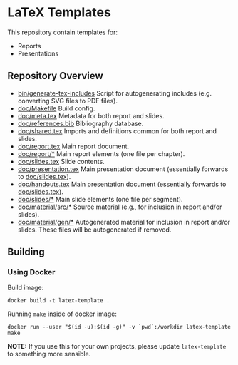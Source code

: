 # LaTeX Templates

This repository contain templates for:
- Reports
- Presentations

## Repository Overview

- [bin/generate-tex-includes](bin/generate-tex-includes) Script for autogenerating includes (e.g. converting SVG files to PDF files).
- [doc/Makefile](doc/Makefile) Build config.
- [doc/meta.tex](doc/meta.tex) Metadata for both report and slides.
- [doc/references.bib](doc/references.bib) Bibliography database.
- [doc/shared.tex](doc/shared.tex) Imports and definitions common for both report and slides.
- [doc/report.tex](doc/report.tex) Main report document.
- [doc/report/*](doc/report/) Main report elements (one file per chapter).
- [doc/slides.tex](doc/slides.tex) Slide contents.
- [doc/presentation.tex](doc/presentation.tex) Main presentation document (essentially forwards to [doc/slides.tex](doc/slides.tex)).
- [doc/handouts.tex](doc/handouts.tex) Main presentation document (essentially forwards to [doc/slides.tex](doc/slides.tex)).
- [doc/slides/*](doc/slides/) Main slide elements (one file per segment).
- [doc/material/src/*](doc/material/src/) Source material (e.g., for inclusion in report and/or slides).
- [doc/material/gen/*](doc/material/gen/) Autogenerated material for inclusion in report and/or slides. These files will be autogenerated if removed.

## Building

### Using Docker

Build image:

```shell
docker build -t latex-template .
```

Running `make` inside of docker image:

```shell
docker run --user "$(id -u):$(id -g)" -v `pwd`:/workdir latex-template make
```

**NOTE:** If you use this for your own projects, please update `latex-template` to something more sensible.

